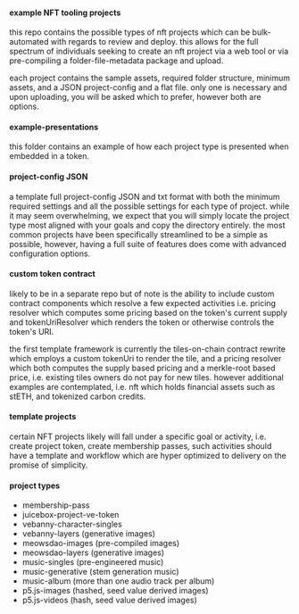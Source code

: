 #### example NFT tooling projects

this repo contains the possible types of nft projects which can be bulk-automated with regards to review and deploy. this allows for the full spectrum of individuals seeking to create an nft project via a web tool or via pre-compiling a folder-file-metadata package and upload.

each project contains the sample assets, required folder structure, minimum assets, and a JSON project-config and a flat file. only one is necessary and upon uploading, you will be asked which to prefer, however both are options.

#### example-presentations

this folder contains an example of how each project type is presented when embedded in a token.

#### project-config JSON

a template full project-config JSON and txt format with both the minimum required settings and all the possible settings for each type of project. while it may seem overwhelming, we expect that you will simply locate the project type most aligned with your goals and copy the directory entirely. the most common projects have been specifically streamlined to be a
simple as possible, however, having a full suite of features does come with advanced configuration options.

#### custom token contract

likely to be in a separate repo but of note is the ability to include custom contract components which resolve a few expected activities i.e. pricing resolver which computes some pricing based on the token's current supply and tokenUriResolver which renders the token or otherwise controls the token's URI.

the first template framework is currently the tiles-on-chain contract rewrite which employs a custom tokenUri to render the tile, and a pricing resolver which both computes the supply based pricing and a merkle-root based price, i.e. existing tiles owners do not pay for new tiles. however additional examples are contemplated, i.e. nft which holds financial assets such as stETH, and tokenized carbon credits.

#### template projects

certain NFT projects likely will fall under a specific goal or activity, i.e. create project token, create membership passes, such activities should have a template and workflow which are hyper optimized to delivery on the promise of simplicity.

#### project types

-   membership-pass
-   juicebox-project-ve-token
-   vebanny-character-singles
-   vebanny-layers (generative images)
-   meowsdao-images (pre-compiled images)
-   meowsdao-layers (generative images)
-   music-singles (pre-engineered music)
-   music-generative (stem generation music)
-   music-album (more than one audio track per album)
-   p5.js-images (hashed, seed value derived images)
-   p5.js-videos (hash, seed value derived images)
